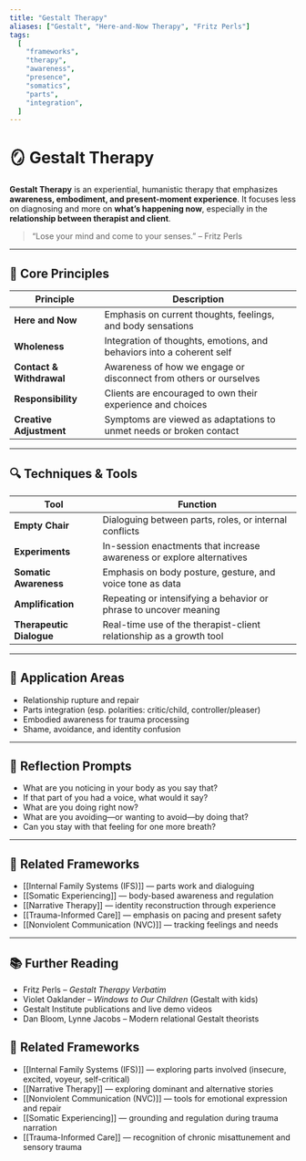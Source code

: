 ```yaml
---
title: "Gestalt Therapy"
aliases: ["Gestalt", "Here-and-Now Therapy", "Fritz Perls"]
tags:
  [
    "frameworks",
    "therapy",
    "awareness",
    "presence",
    "somatics",
    "parts",
    "integration",
  ]
---
```


<!-- @format -->

# 🪞 Gestalt Therapy

**Gestalt Therapy** is an experiential, humanistic therapy that emphasizes **awareness, embodiment, and present-moment experience**. It focuses less on diagnosing and more on **what’s happening now**, especially in the **relationship between therapist and client**.

> “Lose your mind and come to your senses.” – Fritz Perls

---

## 🧠 Core Principles

| Principle                | Description                                                           |
| ------------------------ | --------------------------------------------------------------------- |
| **Here and Now**         | Emphasis on current thoughts, feelings, and body sensations           |
| **Wholeness**            | Integration of thoughts, emotions, and behaviors into a coherent self |
| **Contact & Withdrawal** | Awareness of how we engage or disconnect from others or ourselves     |
| **Responsibility**       | Clients are encouraged to own their experience and choices            |
| **Creative Adjustment**  | Symptoms are viewed as adaptations to unmet needs or broken contact   |

---

## 🔍 Techniques & Tools

| Tool                     | Function                                                              |
| ------------------------ | --------------------------------------------------------------------- |
| **Empty Chair**          | Dialoguing between parts, roles, or internal conflicts                |
| **Experiments**          | In-session enactments that increase awareness or explore alternatives |
| **Somatic Awareness**    | Emphasis on body posture, gesture, and voice tone as data             |
| **Amplification**        | Repeating or intensifying a behavior or phrase to uncover meaning     |
| **Therapeutic Dialogue** | Real-time use of the therapist-client relationship as a growth tool   |

---

## 🧰 Application Areas

- Relationship rupture and repair
- Parts integration (esp. polarities: critic/child, controller/pleaser)
- Embodied awareness for trauma processing
- Shame, avoidance, and identity confusion

---

## 💬 Reflection Prompts

- What are you noticing in your body as you say that?
- If that part of you had a voice, what would it say?
- What are you doing right now?
- What are you avoiding—or wanting to avoid—by doing that?
- Can you stay with that feeling for one more breath?

---

## 🔄 Related Frameworks

- [[Internal Family Systems (IFS)]] — parts work and dialoguing
- [[Somatic Experiencing]] — body-based awareness and regulation
- [[Narrative Therapy]] — identity reconstruction through experience
- [[Trauma-Informed Care]] — emphasis on pacing and present safety
- [[Nonviolent Communication (NVC)]] — tracking feelings and needs

---

## 📚 Further Reading

- Fritz Perls – _Gestalt Therapy Verbatim_
- Violet Oaklander – _Windows to Our Children_ (Gestalt with kids)
- Gestalt Institute publications and live demo videos
- Dan Bloom, Lynne Jacobs – Modern relational Gestalt theorists

## 🔗 Related Frameworks

- [[Internal Family Systems (IFS)]] — exploring parts involved (insecure, excited, voyeur, self-critical)
- [[Narrative Therapy]] — exploring dominant and alternative stories
- [[Nonviolent Communication (NVC)]] — tools for emotional expression and repair
- [[Somatic Experiencing]] — grounding and regulation during trauma narration
- [[Trauma-Informed Care]] — recognition of chronic misattunement and sensory trauma
